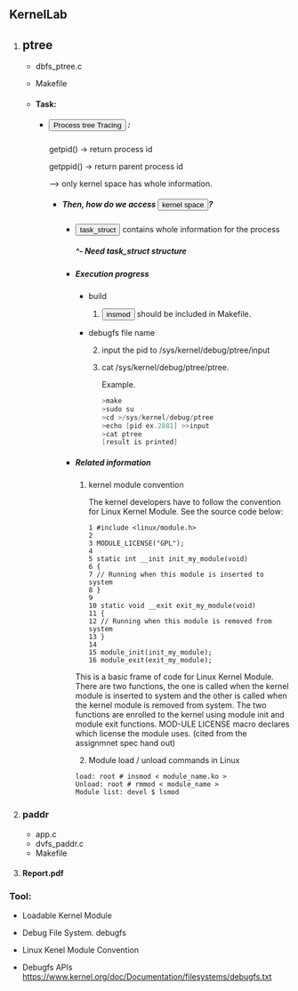 ## KernelLab

1. ## ptree

   - dbfs_ptree.c

   - Makefile

   - #### Task:

     - ##### <button>Process tree Tracing </button> :

       getpid() -> return process id

       getppid() -> return parent process id

       --> only kernel space has whole information.

       - ##### Then, how do we access <button>kernel space</button>?

         - <button>task_struct </button> contains whole information for the process 

           ##### ^- Need task_struct structure 

         - ##### Execution progress

           - build

             1.  <button>insmod</button> should be included in Makefile.

           - debugfs file name

             2. input the pid to /sys/kernel/debug/ptree/input

             3. cat /sys/kernel/debug/ptree/ptree.

                Example.

                ```c
                >make
                >sudo su
                >cd >/sys/kernel/debug/ptree
                >echo [pid ex.2881] >>input
                >cat ptree
                [result is printed]
                ```

         - ##### Related information

           1. kernel module convention

              The kernel developers have to follow the convention for Linux Kernel Module. See the source code below:

              ```
              1 #include <linux/module.h>
              2
              3 MODULE_LICENSE("GPL");
              4
              5 static int __init init_my_module(void)
              6 {
              7 // Running when this module is inserted to system
              8 }
              9
              10 static void __exit exit_my_module(void)
              11 {
              12 // Running when this module is removed from system
              13 }
              14
              15 module_init(init_my_module);
              16 module_exit(exit_my_module);
              ```

           This is a basic frame of code for Linux Kernel Module. There are two functions, the one is called when the kernel module is inserted to system and the other is called when the kernel module is removed from system. The two functions are enrolled to the kernel using module init and module exit functions. MOD-ULE LICENSE macro declares which license the module uses. (cited from the assignmnet spec hand out)

           2. Module load / unload commands in Linux

           ```
           load: root # insmod < module_name.ko >
           Unload: root # rmmod < module_name >
           Module list: devel $ lsmod
           ```

2. ### paddr

   - app.c
   - dvfs_paddr.c
   - Makefile

3. #### Report.pdf



### Tool: 

- Loadable Kernel Module 

- Debug File System. debugfs

- Linux Kenel Module Convention

- Debugfs APIs https://www.kernel.org/doc/Documentation/filesystems/debugfs.txt  
